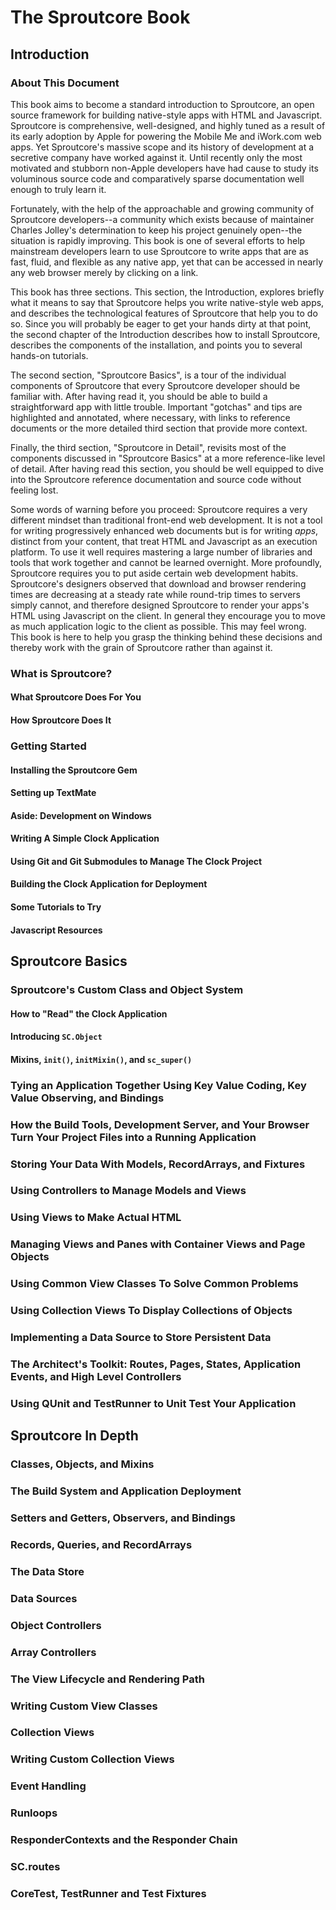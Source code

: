 The Sproutcore Book 
===================

Introduction 
------------

### About This Document

This book aims to become a standard introduction to Sproutcore, an open source
framework for building native-style apps with HTML and Javascript. Sproutcore
is comprehensive, well-designed, and highly tuned as a result of its early
adoption by Apple for powering the Mobile Me and iWork.com web apps. Yet
Sproutcore's massive scope and its history of development at a secretive
company have worked against it. Until recently only the most motivated and
stubborn non-Apple developers have had cause to study its voluminous source
code and comparatively sparse documentation well enough to truly learn it.

Fortunately, with the help of the approachable and growing community of
Sproutcore developers--a community which exists because of maintainer Charles
Jolley's determination to keep his project genuinely open--the situation is
rapidly improving. This book is one of several efforts to help mainstream
developers learn to use Sproutcore to write apps that are as fast, fluid, and
flexible as any native app, yet that can be accessed in nearly any web browser
merely by clicking on a link.

This book has three sections. This section, the Introduction, explores briefly
what it means to say that Sproutcore helps you write native-style web apps,
and describes the technological features of Sproutcore that help you to do so.
Since you will probably be eager to get your hands dirty at that point, the
second chapter of the Introduction describes how to install Sproutcore,
describes the components of the installation, and points you to several
hands-on tutorials.

The second section, "Sproutcore Basics", is a tour of the individual
components of Sproutcore that every Sproutcore developer should be familiar
with. After having read it, you should be able to build a straightforward app with little trouble. Important "gotchas" and tips are highlighted and annotated, where necessary, with links to reference documents or the more detailed third section that provide more context.

Finally, the third section, "Sproutcore in Detail", revisits most of the
components discussed in "Sproutcore Basics" at a more reference-like level of
detail. After having read this section, you should be well equipped to dive
into the Sproutcore reference documentation and source code without feeling
lost.

Some words of warning before you proceed: Sproutcore requires a very different
mindset than traditional front-end web development. It is not a tool for
writing progressively enhanced web documents but is for writing *apps*,
distinct from your content, that treat HTML and Javascript as an execution
platform. To use it well requires mastering a large number of libraries and
tools that work together and cannot be learned overnight. More profoundly,
Sproutcore requires you to put aside certain web development habits.
Sproutcore's designers observed that download and browser rendering times are
decreasing at a steady rate while round-trip times to servers simply cannot,
and therefore designed Sproutcore to render your apps's HTML using Javascript
on the client. In general they encourage you to move as much application logic
to the client as possible. This may feel wrong. This book is here to help you
grasp the thinking behind these decisions and thereby work with the grain of
Sproutcore rather than against it.


### What is Sproutcore?

#### What Sproutcore Does For You

#### How Sproutcore Does It


### Getting Started

#### Installing the Sproutcore Gem

#### Setting up TextMate

#### Aside: Development on Windows

#### Writing A Simple Clock Application

#### Using Git and Git Submodules to Manage The Clock Project

#### Building the Clock Application for Deployment

#### Some Tutorials to Try

#### Javascript Resources


Sproutcore Basics 
-----------------

### Sproutcore's Custom Class and Object System

#### How to "Read" the Clock Application

#### Introducing `SC.Object`

#### Mixins, `init()`, `initMixin()`, and `sc_super()`


### Tying an Application Together Using Key Value Coding, Key Value Observing, and Bindings


### How the Build Tools, Development Server, and Your Browser Turn Your Project Files into a Running Application


### Storing Your Data With Models, RecordArrays, and Fixtures


### Using Controllers to Manage Models and Views


### Using Views to Make Actual HTML


### Managing Views and Panes with Container Views and Page Objects


### Using Common View Classes To Solve Common Problems


### Using Collection Views To Display Collections of Objects


### Implementing a Data Source to Store Persistent Data


### The Architect's Toolkit: Routes, Pages, States, Application Events, and High Level Controllers


### Using QUnit and TestRunner to Unit Test Your Application


Sproutcore In Depth 
-------------------

### Classes, Objects, and Mixins


### The Build System and Application Deployment


### Setters and Getters, Observers, and Bindings


### Records, Queries, and RecordArrays


### The Data Store


### Data Sources


### Object Controllers


### Array Controllers


### The View Lifecycle and Rendering Path


### Writing Custom View Classes


### Collection Views


### Writing Custom Collection Views


### Event Handling


### Runloops


### ResponderContexts and the Responder Chain


### SC.routes


### CoreTest, TestRunner and Test Fixtures
